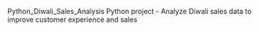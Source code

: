 Python_Diwali_Sales_Analysis
Python project - Analyze Diwali sales data to improve customer experience and sales
